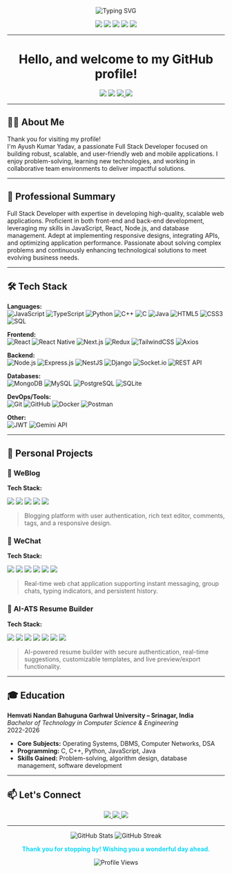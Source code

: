 <p align="center">
  <img src="https://readme-typing-svg.demolab.com?font=Fira+Code&duration=2000&pause=500&color=0ED8F7&center=true&vCenter=true&width=650&lines=Ayush+Kumar+Yadav;Full+Stack+Developer;Specialized+in+Next.js,+React,+Node.js,+React+Native" alt="Typing SVG" />
</p>

<p align="center">
  <img src="https://img.shields.io/badge/Full%20Stack%20Developer-0ED8F7?style=for-the-badge&logo=vercel&logoColor=white" />
  <img src="https://img.shields.io/badge/Next.js-181717?style=for-the-badge&logo=nextdotjs&logoColor=white" />
  <img src="https://img.shields.io/badge/React-20232A?style=for-the-badge&logo=react&logoColor=61DAFB" />
  <img src="https://img.shields.io/badge/Node.js-339933?style=for-the-badge&logo=node.js&logoColor=white" />
  <img src="https://img.shields.io/badge/React%20Native-20232A?style=for-the-badge&logo=react&logoColor=61DAFB" />
</p>

---

<h1 align="center">Hello, and welcome to my GitHub profile!</h1>

<p align="center">
  <img src="https://img.shields.io/badge/Location-Kushinagar,%20India-0ED8F7?style=flat-square&logo=googlemaps&logoColor=0ED8F7"/>
  <img src="https://img.shields.io/badge/Contact-8382991311-00FF9C?style=flat-square&logo=whatsapp&logoColor=00FF9C"/>
  <a href="mailto:ayush1212yadav@gmail.com">
    <img src="https://img.shields.io/badge/Email-ayush1212yadav@gmail.com-0ED8F7?style=flat-square&logo=gmail&logoColor=0ED8F7"/>
  </a>
  <a href="https://www.linkedin.com/in/ayush-kumar-yadav-0b8328264/">
    <img src="https://img.shields.io/badge/LinkedIn-Connect-00FF9C?style=flat-square&logo=linkedin&logoColor=00FF9C" />
  </a>
</p>

---

## 👨‍💻 About Me

Thank you for visiting my profile!  
I'm Ayush Kumar Yadav, a passionate Full Stack Developer focused on building robust, scalable, and user-friendly web and mobile applications. I enjoy problem-solving, learning new technologies, and working in collaborative team environments to deliver impactful solutions.

---

## 📝 Professional Summary

Full Stack Developer with expertise in developing high-quality, scalable web applications. Proficient in both front-end and back-end development, leveraging my skills in JavaScript, React, Node.js, and database management. Adept at implementing responsive designs, integrating APIs, and optimizing application performance. Passionate about solving complex problems and continuously enhancing technological solutions to meet evolving business needs.

---

## 🛠️ Tech Stack

**Languages:**  
![JavaScript](https://img.shields.io/badge/JavaScript-F7DF1E?style=flat-square&logo=javascript&logoColor=black)
![TypeScript](https://img.shields.io/badge/TypeScript-3178C6?style=flat-square&logo=typescript&logoColor=white)
![Python](https://img.shields.io/badge/Python-3776AB?style=flat-square&logo=python&logoColor=white)
![C++](https://img.shields.io/badge/C++-00599C?style=flat-square&logo=cplusplus&logoColor=white)
![C](https://img.shields.io/badge/C-A8B9CC?style=flat-square&logo=c&logoColor=black)
![Java](https://img.shields.io/badge/Java-007396?style=flat-square&logo=java&logoColor=white)
![HTML5](https://img.shields.io/badge/HTML5-E34F26?style=flat-square&logo=html5&logoColor=white)
![CSS3](https://img.shields.io/badge/CSS3-1572B6?style=flat-square&logo=css3&logoColor=white)
![SQL](https://img.shields.io/badge/SQL-025E8C?style=flat-square&logo=sqlite&logoColor=white)

**Frontend:**  
![React](https://img.shields.io/badge/React-61DAFB?style=flat-square&logo=react&logoColor=black)
![React Native](https://img.shields.io/badge/React_Native-61DAFB?style=flat-square&logo=react&logoColor=black)
![Next.js](https://img.shields.io/badge/Next.js-000000?style=flat-square&logo=nextdotjs&logoColor=white)
![Redux](https://img.shields.io/badge/Redux-593D88?style=flat-square&logo=redux&logoColor=white)
![TailwindCSS](https://img.shields.io/badge/Tailwind_CSS-06B6D4?style=flat-square&logo=tailwind-css&logoColor=white)
![Axios](https://img.shields.io/badge/Axios-5A29E4?style=flat-square&logo=axios&logoColor=white)

**Backend:**  
![Node.js](https://img.shields.io/badge/Node.js-339933?style=flat-square&logo=node.js&logoColor=white)
![Express.js](https://img.shields.io/badge/Express.js-000000?style=flat-square&logo=express&logoColor=white)
![NestJS](https://img.shields.io/badge/NestJS-E0234E?style=flat-square&logo=nestjs&logoColor=white)
![Django](https://img.shields.io/badge/Django-092E20?style=flat-square&logo=django&logoColor=white)
![Socket.io](https://img.shields.io/badge/Socket.io-010101?style=flat-square&logo=socket.io&logoColor=white)
![REST API](https://img.shields.io/badge/REST_API-02569B?style=flat-square&logo=fastapi&logoColor=white)

**Databases:**  
![MongoDB](https://img.shields.io/badge/MongoDB-47A248?style=flat-square&logo=mongodb&logoColor=white)
![MySQL](https://img.shields.io/badge/MySQL-4479A1?style=flat-square&logo=mysql&logoColor=white)
![PostgreSQL](https://img.shields.io/badge/PostgreSQL-4169E1?style=flat-square&logo=postgresql&logoColor=white)
![SQLite](https://img.shields.io/badge/SQLite-003B57?style=flat-square&logo=sqlite&logoColor=white)

**DevOps/Tools:**  
![Git](https://img.shields.io/badge/Git-F05032?style=flat-square&logo=git&logoColor=white)
![GitHub](https://img.shields.io/badge/GitHub-181717?style=flat-square&logo=github&logoColor=white)
![Docker](https://img.shields.io/badge/Docker-2496ED?style=flat-square&logo=docker&logoColor=white)
![Postman](https://img.shields.io/badge/Postman-FF6C37?style=flat-square&logo=postman&logoColor=white)

**Other:**  
![JWT](https://img.shields.io/badge/JWT-000000?style=flat-square&logo=json-web-tokens&logoColor=white)
![Gemini API](https://img.shields.io/badge/Gemini_API-4B9CD3?style=flat-square)

---

## 🚀 Personal Projects

### 📓 **WeBlog**
**Tech Stack:**
<p>
  <img src="https://img.shields.io/badge/React-61DAFB?style=for-the-badge&logo=react&logoColor=black" />
  <img src="https://img.shields.io/badge/Node.js-339933?style=for-the-badge&logo=node.js&logoColor=white" />
  <img src="https://img.shields.io/badge/Express-000000?style=for-the-badge&logo=express&logoColor=white" />
  <img src="https://img.shields.io/badge/MongoDB-47A248?style=for-the-badge&logo=mongodb&logoColor=white" />
  <img src="https://img.shields.io/badge/Tailwind_CSS-06B6D4?style=for-the-badge&logo=tailwind-css&logoColor=white" />
</p>

> Blogging platform with user authentication, rich text editor, comments, tags, and a responsive design.

### 💬 **WeChat**
**Tech Stack:**
<p>
  <img src="https://img.shields.io/badge/React-61DAFB?style=for-the-badge&logo=react&logoColor=black" />
  <img src="https://img.shields.io/badge/Node.js-339933?style=for-the-badge&logo=node.js&logoColor=white" />
  <img src="https://img.shields.io/badge/Express-000000?style=for-the-badge&logo=express&logoColor=white" />
  <img src="https://img.shields.io/badge/MongoDB-47A248?style=for-the-badge&logo=mongodb&logoColor=white" />
  <img src="https://img.shields.io/badge/Socket.io-010101?style=for-the-badge&logo=socket.io&logoColor=white" />
  <img src="https://img.shields.io/badge/Tailwind_CSS-06B6D4?style=for-the-badge&logo=tailwind-css&logoColor=white" />
</p>

> Real-time web chat application supporting instant messaging, group chats, typing indicators, and persistent history.

### 🤖 **AI-ATS Resume Builder**
**Tech Stack:**
<p>
  <img src="https://img.shields.io/badge/React-61DAFB?style=for-the-badge&logo=react&logoColor=black" />
  <img src="https://img.shields.io/badge/Redux-764ABC?style=for-the-badge&logo=redux&logoColor=white" />
  <img src="https://img.shields.io/badge/Node.js-339933?style=for-the-badge&logo=node.js&logoColor=white" />
  <img src="https://img.shields.io/badge/Express-000000?style=for-the-badge&logo=express&logoColor=white" />
  <img src="https://img.shields.io/badge/MongoDB-47A248?style=for-the-badge&logo=mongodb&logoColor=white" />
  <img src="https://img.shields.io/badge/JWT-000000?style=for-the-badge&logo=json-web-tokens&logoColor=white" />
  <img src="https://img.shields.io/badge/Gemini_API-4B9CD3?style=for-the-badge" />
</p>

> AI-powered resume builder with secure authentication, real-time suggestions, customizable templates, and live preview/export functionality.

---

## 🎓 Education

**Hemvati Nandan Bahuguna Garhwal University – Srinagar, India**  
_Bachelor of Technology in Computer Science & Engineering_  
2022-2026

- **Core Subjects:** Operating Systems, DBMS, Computer Networks, DSA
- **Programming:** C, C++, Python, JavaScript, Java
- **Skills Gained:** Problem-solving, algorithm design, database management, software development

---

## 📫 Let's Connect

<p align="center">
  <a href="mailto:ayush1212yadav@gmail.com">
    <img src="https://img.shields.io/badge/Gmail-EA4335?style=for-the-badge&logo=gmail&logoColor=white" />
  </a>
  <a href="https://www.linkedin.com/in/ayush-kumar-yadav-0b8328264/">
    <img src="https://img.shields.io/badge/LinkedIn-0A66C2?style=for-the-badge&logo=linkedin&logoColor=white" />
  </a>
  <a href="https://github.com/y-ayush">
    <img src="https://img.shields.io/badge/GitHub-181717?style=for-the-badge&logo=github&logoColor=white" />
  </a>
</p>

---

<div align="center">
  <img src="https://github-readme-stats.vercel.app/api?username=y-ayush&show_icons=true&theme=tokyonight" alt="GitHub Stats" />
  <img src="https://github-readme-streak-stats.herokuapp.com/?user=y-ayush&theme=tokyonight" alt="GitHub Streak" />
</div>

<p align="center"><b style="color:#0ED8F7;">Thank you for stopping by! Wishing you a wonderful day ahead.</b></p>

<div align="center">
  <img src="https://komarev.com/ghpvc/?username=y-ayush&color=0ED8F7&style=flat-square&label=Profile+Views" alt="Profile Views" />
</div>
